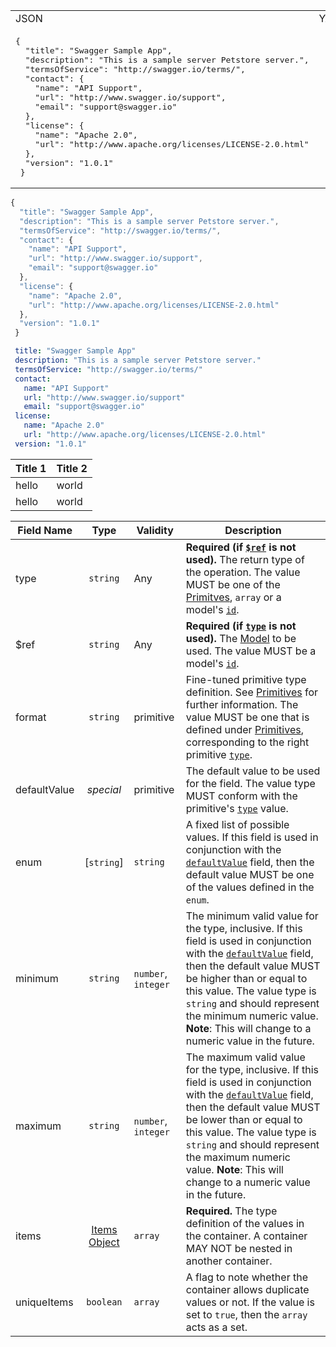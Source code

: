 <table>
<tr>
<td>JSON</td><td> YAML</td>
</tr>
<tr>
<td>
<pre>
{
  "title": "Swagger Sample App",
  "description": "This is a sample server Petstore server.",
  "termsOfService": "http://swagger.io/terms/",
  "contact": {
    "name": "API Support",
    "url": "http://www.swagger.io/support",
    "email": "support@swagger.io"
  },
  "license": {
    "name": "Apache 2.0",
    "url": "http://www.apache.org/licenses/LICENSE-2.0.html"
  },
  "version": "1.0.1"
 }
</pre>
</td><td><pre>
  title: "Swagger Sample App"
  description: "This is a sample server Petstore server."
  termsOfService: "http://swagger.io/terms/"
  contact: 
    name: "API Support"
    url: "http://www.swagger.io/support"
    email: "support@swagger.io"
  license: 
    name: "Apache 2.0"
    url: "http://www.apache.org/licenses/LICENSE-2.0.html"
  version: "1.0.1"
</pre></td>
</tr>
</table>


```js
{
  "title": "Swagger Sample App",
  "description": "This is a sample server Petstore server.",
  "termsOfService": "http://swagger.io/terms/",
  "contact": {
    "name": "API Support",
    "url": "http://www.swagger.io/support",
    "email": "support@swagger.io"
  },
  "license": {
    "name": "Apache 2.0",
    "url": "http://www.apache.org/licenses/LICENSE-2.0.html"
  },
  "version": "1.0.1"
 }
 ```
 
 ```yaml
  title: "Swagger Sample App"
  description: "This is a sample server Petstore server."
  termsOfService: "http://swagger.io/terms/"
  contact: 
    name: "API Support"
    url: "http://www.swagger.io/support"
    email: "support@swagger.io"
  license: 
    name: "Apache 2.0"
    url: "http://www.apache.org/licenses/LICENSE-2.0.html"
  version: "1.0.1"
 ```

Title 1 | Title 2
---|---
<a name="hello"/>hello | world
<a name="world"/>hello | world

Field Name | Type | Validity |Description 
---|:---:|---|---
<a id="dataTypeType"/>type | `string` | Any |**Required (if [`$ref`](#dataTypeRef) is not used).** The return type of the operation. The value MUST be one of the [Primitves](#431-primitives), `array` or a model's [`id`](#modelId).
<a id="dataTypeRef"/>$ref | `string` | Any | **Required (if [`type`](#dataTypeType) is not used).** The [Model](#527-model-object) to be used. The value MUST be a model's [`id`](#modelId).
<a name="dataTypeFormat"/>format | `string` | primitive | Fine-tuned primitive type definition. See [Primitives](#431-primitives) for further information. The value MUST be one that is defined under [Primitives](#431-primitives), corresponding to the right primitive [`type`](#dataTypeType).
<a id="dataTypeDefaultValue"/>defaultValue | *special* | primitive | The default value to be used for the field. The value type MUST conform with the primitive's [`type`](#dataTypeType) value. 
<a id="dataTypeEnum"/>enum | [`string`] | `string` | A fixed list of possible values. If this field is used in conjunction with the [`defaultValue`](#dataTypeDefaultValue) field, then the default value MUST be one of the values defined in the `enum`.
<a id="dataTypeMinimum"/>minimum | `string` | `number`, `integer` | The minimum valid value for the type, inclusive. If this field is used in conjunction with the [`defaultValue`](#dataTypeDefaultValue) field, then the default value MUST be higher than or equal to this value. The value type is `string` and should represent the minimum numeric value. **Note**: This will change to a numeric value in the future.
<a id="dataTypeMaximum"/>maximum | `string` | `number`, `integer` | The maximum valid value for the type, inclusive. If this field is used in conjunction with the [`defaultValue`](#dataTypeDefaultValue) field, then the default value MUST be lower than or equal to this value. The value type is `string` and should represent the maximum numeric value. **Note**: This will change to a numeric value in the future.
<a id="dataTypeItems"/>items | [Items Object](#434-items-object) | `array` | **Required.** The type definition of the values in the container. A container MAY NOT be nested in another container. 
<a id="dataTypeUniqueItems"/>uniqueItems | `boolean` | `array` | A flag to note whether the container allows duplicate values or not. If the value is set to `true`, then the `array` acts as a set.

